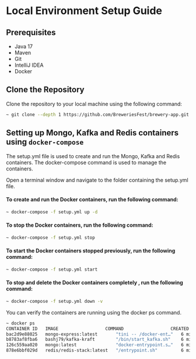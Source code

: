 # Local Environment Setup Guide

## Prerequisites
- Java 17
- Maven
- Git
- IntelliJ IDEA
- Docker

## Clone the Repository

Clone the repository to your local machine using the following command:
```zsh
~ git clone --depth 1 https://github.com/BreweriesFest/brewery-app.git -b main
```

## Setting up Mongo, Kafka and Redis containers using `docker-compose`
The setup.yml file is used to create and run the Mongo, Kafka and Redis containers. The docker-compose command is used to manage the containers.

Open a terminal window and navigate to the folder containing the setup.yml file.

#### To create and run the Docker containers, run the following command:
```zsh
~ docker-compose -f setup.yml up -d
```
#### To stop the Docker containers, run the following command:
```zsh
~ docker-compose -f setup.yml stop
```
#### To start the Docker containers stopped previously, run the following command:
```zsh
~ docker-compose -f setup.yml start
```
#### To stop and delete the Docker containers completely , run the following command:
```zsh
~ docker-compose -f setup.yml down -v
```

You can verify the containers are running using the docker ps command.
```zsh
~ docker ps
CONTAINER ID   IMAGE                  COMMAND                  CREATED              STATUS              PORTS                      NAMES
bac2d9e88025   mongo-express:latest       "tini -- /docker-ent…"   6 minutes ago   Up 6 minutes   0.0.0.0:8081->8081/tcp                           docker-mongo-express-1
b8783af8fba6   bashj79/kafka-kraft        "/bin/start_kafka.sh"    6 minutes ago   Up 6 minutes   0.0.0.0:9092->9092/tcp                           docker-kafka-1
126c559aa020   mongo:latest               "docker-entrypoint.s…"   6 minutes ago   Up 6 minutes   0.0.0.0:27017->27017/tcp                         docker-mongo-1
878e6bbf029d   redis/redis-stack:latest   "/entrypoint.sh"         6 minutes ago   Up 6 minutes   0.0.0.0:6379->6379/tcp, 0.0.0.0:8001->8001/tcp   docker-redis-1
```
